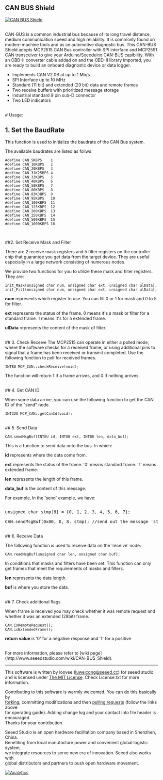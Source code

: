 CAN BUS Shield
---------------------------------------------------------
[![CAN BUS Shield](http://www.seeedstudio.com/depot/images/1130300211.jpg)](http://www.seeedstudio.com/depot/CANBUS-Shield-p-2256.html?cPath=19_88)



<br>
CAN-BUS is a common industrial bus because of its long travel distance, medium communication speed and high reliability. It is commonly found on modern machine tools and as an automotive diagnostic bus. This CAN-BUS Shield adopts MCP2515 CAN Bus controller with SPI interface and MCP2551 CAN transceiver to give your Arduino/Seeeduino CAN-BUS capibility. With an OBD-II converter cable added on and the OBD-II library imported, you are ready to build an onboard diagnostic device or data logger.

- Implements CAN V2.0B at up to 1 Mb/s
- SPI Interface up to 10 MHz
- Standard (11 bit) and extended (29 bit) data and remote frames
- Two receive buffers with prioritized message storage
- Industrial standard 9 pin sub-D connector
- Two LED indicators



<br>
# Usage:



## 1. Set the BaudRate

This function is used to initialize the baudrate of the CAN Bus system.

The available baudrates are listed as follws:

	#define CAN_5KBPS    1
	#define CAN_10KBPS   2
	#define CAN_20KBPS   3
	#define CAN_31K25BPS 4
	#define CAN_33KBPS   5
	#define CAN_40KBPS   6
	#define CAN_50KBPS   7
	#define CAN_80KBPS   8
	#define CAN_83K3BPS  9
	#define CAN_95KBPS   10
	#define CAN_100KBPS  11
	#define CAN_125KBPS  12
	#define CAN_200KBPS  13
	#define CAN_250KBPS  14
	#define CAN_500KBPS  15
	#define CAN_1000KBPS 16


<br>

##2. Set Receive Mask and Filter

There are 2 receive mask registers and 5 filter registers on the controller chip that guarantee you get data from the target device. They are useful especially in a large network consisting of numerous nodes.

We provide two functions for you to utilize these mask and filter registers. They are:

    init_Mask(unsigned char num, unsigned char ext, unsigned char ulData);
    init_Filt(unsigned char num, unsigned char ext, unsigned char ulData);

**num** represents which register to use. You can fill 0 or 1 for mask and 0 to 5 for filter.

**ext** represents the status of the frame. 0 means it's a mask or filter for a standard frame. 1 means it's for a extended frame.

**ulData** represents the content of the mask of filter.



<br>
## 3. Check Receive
The MCP2515 can operate in either a polled mode, where the software checks for a received frame, or using additional pins to signal that a frame has been received or transmit completed.  Use the following function to poll for received frames.

    INT8U MCP_CAN::checkReceive(void);

The function will return 1 if a frame arrives, and 0 if nothing arrives.



<br>
## 4. Get CAN ID

When some data arrive, you can use the following function to get the CAN ID of the "send" node. 

    INT32U MCP_CAN::getCanId(void);



<br>
## 5. Send Data

    CAN.sendMsgBuf(INT8U id, INT8U ext, INT8U len, data_buf);

This is a function to send data onto the bus. In which:

**id** represents where the data come from.

**ext** represents the status of the frame. '0' means standard frame. '1' means extended frame.

**len** represents the length of this frame.

**data_buf** is the content of this message.

For example, In the 'send' example, we have:

<pre>  
unsigned char stmp[8] = {0, 1, 2, 3, 4, 5, 6, 7};

CAN.sendMsgBuf(0x00, 0, 8, stmp); //send out the message 'stmp' to the bus and tell other devices this is a standard frame from 0x00.
</pre>



<br>
## 6. Receive Data

The following function is used to receive data on the 'receive' node:

    CAN.readMsgBuf(unsigned char len, unsigned char buf);

In conditions that masks and filters have been set. This function can only get frames that meet the requirements of masks and filters.

**len** represents the data length.

**buf** is where you store the data.

<br>
## 7. Check additional flags

When frame is received you may check whether it was remote request and whether it was an extended (29bit) frame.

    CAN.isRemoteRequest();
    CAN.isExtendedFrame();

**return value** is '0' for a negative response and '1' for a positive


<br>
For more information, please refer to [wiki page](http://www.seeedstudio.com/wiki/CAN-BUS_Shield).

    
----

This software is written by loovee ([luweicong@seeed.cc](luweicong@seeed.cc "luweicong@seeed.cc")) for seeed studio<br>
and is licensed under [The MIT License](http://opensource.org/licenses/mit-license.php). Check License.txt for more information.<br>

Contributing to this software is warmly welcomed. You can do this basically by<br>
[forking](https://help.github.com/articles/fork-a-repo), committing modifications and then [pulling requests](https://help.github.com/articles/using-pull-requests) (follow the links above<br>
for operating guide). Adding change log and your contact into file header is encouraged.<br>
Thanks for your contribution.

Seeed Studio is an open hardware facilitation company based in Shenzhen, China. <br>
Benefiting from local manufacture power and convenient global logistic system, <br>
we integrate resources to serve new era of innovation. Seeed also works with <br>
global distributors and partners to push open hardware movement.<br>






[![Analytics](https://ga-beacon.appspot.com/UA-46589105-3/CAN_BUS_Shield)](https://github.com/igrigorik/ga-beacon)


<script>
  (function(i,s,o,g,r,a,m){i['GoogleAnalyticsObject']=r;i[r]=i[r]||function(){
  (i[r].q=i[r].q||[]).push(arguments)},i[r].l=1*new Date();a=s.createElement(o),
  m=s.getElementsByTagName(o)[0];a.async=1;a.src=g;m.parentNode.insertBefore(a,m)
  })(window,document,'script','//www.google-analytics.com/analytics.js','ga');

  ga('create', 'UA-65075738-1', 'auto');
  ga('send', 'pageview');

</script>
